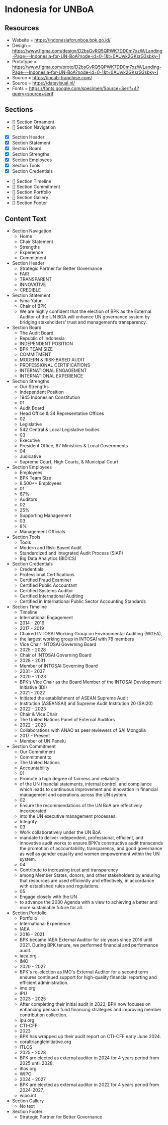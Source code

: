 # Indonesia for UNBoA

## Resources
- Website = https://indonesiaforunboa.bpk.go.id/
- Design = https://www.figma.com/design/D2bsGvRQ5QPWK7DD0m7xzW/Landing-Page---Indonesia-for-UN-BoA?node-id=0-1&t=0AUwk2GKsrG3sbky-1
- Prototype = https://www.figma.com/proto/D2bsGvRQ5QPWK7DD0m7xzW/Landing-Page---Indonesia-for-UN-BoA?node-id=0-1&t=0AUwk2GKsrG3sbky-1
- Source = https://incab-franchise.com/
- Source = https://datavisual.nl/
- Fonts = https://fonts.google.com/specimen/Source+Serif+4?query=source+serif

## Sections
- [] Section Ornament
- [] Section Navigation
- [x] Section Header
- [x] Section Statement
- [x] Section Board
- [x] Section Strengths
- [x] Section Employees
- [x] Section Tools
- [x] Section Credentials
- [] Section Timeline
- [] Section Commitment
- [] Section Portfolio
- [] Section Gallery
- [] Section Footer

## Content Text
- Section Navigation
  * Home
  * Chair Statement
  * Strengths
  * Experience
  * Commitment
- Section Header
  * Strategic Partner for Better Governance
  * FAIR
  * TRANSPARENT
  * INNOVATIVE
  * CREDIBLE
- Section Statement
  * Isma Yatun
  * Chair of BPK
  * We are highly confident that the election of BPK as the External Auditor of the UN BOA will enhance UN governance system by bridging stakeholders’ trust and management’s transparency.
- Section Board
  * The Audit Board
  * Republic of Indonesia
  * INDEPENDENT POSITION
  * BPK TEAM SIZE
  * COMMITMENT
  * MODERN & RISK-BASED AUDIT
  * PROFESSIONAL CERTIFICATIONS
  * INTERNATIONAL ENGAGEMENT
  * INTERNATIONAL EXPERIENCE
- Section Strengths
  * Our Strengths
  * Independent Position
  * 1945 Indonesian Constitution
  * 01
  * Audit Board
  * Head Office & 34 Representative Offices
  * 02
  * Legislative
  * 542 Central & Local Legislative bodies
  * 03
  * Executive
  * President Office, 87 Ministries & Local Governments
  * 04
  * Judicative
  * Supreme Court, High Courts, & Municipal Court
- Section Employees
  * Employees
  * BPK Team Size
  * 8.500++ Employees
  * 01
  * 67%
  * Auditors
  * 02
  * 25%
  * Supporting Management
  * 03
  * 8%
  * Management Officials
- Section Tools
  * Tools
  * Modern and Risk-Based Audit
  * Standardized and Integrated Audit Process (SIAP)
  * Big Data Analytics (BIDICS)
- Section Credentials
  * Credentials
  * Professional Certifications
  * Certified Fraud Examiner
  * Certified Public Accountant
  * Certified Systems Auditor
  * Certified International Auditing
  * Certified in International Public Sector Accounting Standards
- Section Timeline
  * Timeline
  * International Engagement
  * 2014 - 2016
  * 2017 - 2019
  * Chaired INTOSAI Working Group on Environmental Auditing (WGEA), 
  * the largest working group in INTOSAI with 78 members
  * Vice Chair INTOSAI Governing Board
  * 2025 - 2028
  * Chair of INTOSAI Governing Board
  * 2028 - 2031
  * Member of INTOSAI Governing Board
  * 2031 - 2037
  * 2020 - 2023
  * BPK’s Vice Chair as the Board Member of the INTOSAI Development Initiative (IDI)
  * 2021 - 2022
  * Initiated the establishment of ASEAN Supreme Audit
  * Institution (ASEANSAI) and Supreme Audit Institution 20 (SAI20)
  * 2022 - 2023
  * Chair & Vice Chair 
  * The United Nations Panel of External Auditors
  * 2022 - 2023
  * Collaborations with ANAO as peer reviewers of SAI Mongolia
  * 2017 - Present
  * Member of UN Panelu
- Section Commitment
  * Our Commitment
  * Commitment to 
  * The United Nations
  * Accountability
  * 01
  * Promote a high degree of fairness and reliability 
  * of the UN financial statements, internal control, and compliance which leads to continuous improvement and innovation in financial management and operations across the UN system.
  * 02
  * Ensure the recommendations of the UN BoA are effectively incorporated
  * into the UN executive management processes.
  * Integrity
  * 03
  * Work collaboratively under the UN BoA
  * mandate to deliver independent, professional, efficient, and innovative audit works to ensure BPK’s constructive audit transcends the promotion of accountability, transparency, and good governance as well as gender equality and women empowerment within the UN system.
  * 04
  * Contribute to increasing trust and transparency
  * among Member States, donors, and other stakeholders by ensuring that resources are used efficiently and effectively, in accordance with established rules and regulations.
  * 05
  * Engage closely with the UN
  * to advance the 2030 Agenda with a view to achieving a better and more sustainable future for all.
- Section Portfolio
  * Portfolio
  * International Experience
  * IAEA
  * 2016 - 2021
  * BPK became IAEA External Auditor for six years since 2016 until 2021. During BPK tenure, we performed financial and performance audit.
  * iaea.org
  * IMO
  * 2020 - 2027
  * BPK's re-election as IMO's External Auditor for a second term ensures continued support for high-quality financial reporting and efficient administration.
  * imo.org
  * IPU
  * 2023 - 2025
  * After completing their initial audit in 2023, BPK now focuses on enhancing pension fund financing strategies and improving member contribution collection.
  * ipu.org
  * CTI-CFF
  * 2023
  * BPK has wrapped up their audit report on CTI-CFF early June 2024.
  * coraltriangleinitiative.org
  * ITLOS
  * 2025 - 2028
  * BPK are elected as external auditor in 2024 for 4 years period from 2025 until 2028.
  * itlos.org
  * WIPO
  * 2024 - 2027
  * BPK are elected as external auditor in 2022 for 4 years period from 2024-2027.
  * wipo.int
- Section Gallery
  * No text
- Section Footer
  * Strategic Partner for Better Governance